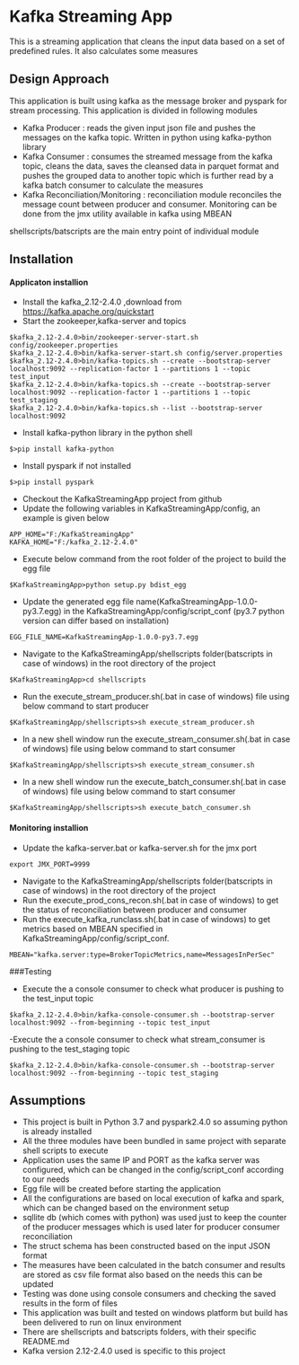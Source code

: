 # Kafka Streaming App

This is a streaming application that cleans the input data based on a set of predefined rules. It also calculates some measures

## Design Approach

This application is built using kafka as the message broker and pyspark for stream processing. This application is divided in following modules

- Kafka Producer : reads the given input json file and pushes the messages on the kafka topic. Written in python using kafka-python library
- Kafka Consumer : consumes the streamed message from the kafka topic, cleans the data, saves the cleansed data in parquet format and pushes the grouped data to another topic which is further read by a kafka batch consumer to calculate the measures 
- Kafka Reconciliation/Monitoring : reconciliation module reconciles the message count between producer and consumer. Monitoring can be done from the jmx utility available in kafka using MBEAN

shellscripts/batscripts are the main entry point of individual module

## Installation

#### Applicaton installion
- Install the kafka_2.12-2.4.0 ,download from https://kafka.apache.org/quickstart
- Start the zookeeper,kafka-server and topics 
```shell script
$kafka_2.12-2.4.0>bin/zookeeper-server-start.sh config/zookeeper.properties
$kafka_2.12-2.4.0>bin/kafka-server-start.sh config/server.properties
$kafka_2.12-2.4.0>bin/kafka-topics.sh --create --bootstrap-server localhost:9092 --replication-factor 1 --partitions 1 --topic test_input
$kafka_2.12-2.4.0>bin/kafka-topics.sh --create --bootstrap-server localhost:9092 --replication-factor 1 --partitions 1 --topic test_staging
$kafka_2.12-2.4.0>bin/kafka-topics.sh --list --bootstrap-server localhost:9092
``` 
- Install kafka-python library in the python shell
```shell script
$>pip install kafka-python
```
- Install pyspark if not installed
```shell script
$>pip install pyspark
```
- Checkout the KafkaStreamingApp project from github
- Update the following variables in KafkaStreamingApp/config, an example is given below
```shell script
APP_HOME="F:/KafkaStreamingApp"
KAFKA_HOME="F:/kafka_2.12-2.4.0"
```
- Execute below command from the root folder of the project to build the egg file
```shell script
$KafkaStreamingApp>python setup.py bdist_egg
```
- Update the generated egg file name(KafkaStreamingApp-1.0.0-py3.7.egg) in the KafkaStreamingApp/config/script_conf (py3.7 python version can differ based on installation)
```shell script
EGG_FILE_NAME=KafkaStreamingApp-1.0.0-py3.7.egg 
```
- Navigate to the KafkaStreamingApp/shellscripts folder(batscripts in case of windows) in the root directory of the project
```shell script
$KafkaStreamingApp>cd shellscripts
```
- Run the execute_stream_producer.sh(.bat in case of windows) file using below command to start producer
```shell script
$KafkaStreamingApp/shellscripts>sh execute_stream_producer.sh
```
- In a new shell window run the execute_stream_consumer.sh(.bat in case of windows) file using below command to start consumer
```shell script
$KafkaStreamingApp/shellscripts>sh execute_stream_consumer.sh
```
- In a new shell window run the execute_batch_consumer.sh(.bat in case of windows) file using below command to start consumer
```shell script
$KafkaStreamingApp/shellscripts>sh execute_batch_consumer.sh
```
#### Monitoring installion
- Update the kafka-server.bat or kafka-server.sh for the jmx port 
```shell script
export JMX_PORT=9999
```
- Navigate to the KafkaStreamingApp/shellscripts folder(batscripts in case of windows) in the root directory of the project
- Run the execute_prod_cons_recon.sh(.bat in case of windows) to get the status of reconciliation between producer and consumer
- Run the execute_kafka_runclass.sh(.bat in case of windows) to get metrics based on MBEAN specified in KafkaStreamingApp/config/script_conf. 
```shell script
MBEAN="kafka.server:type=BrokerTopicMetrics,name=MessagesInPerSec"
```
###Testing
- Execute the a console consumer to check what producer is pushing to the test_input topic
```shell script
$kafka_2.12-2.4.0>bin/kafka-console-consumer.sh --bootstrap-server localhost:9092 --from-beginning --topic test_input
```
-Execute the a console consumer to check what stream_consumer is pushing to the test_staging topic
```shell script
$kafka_2.12-2.4.0>bin/kafka-console-consumer.sh --bootstrap-server localhost:9092 --from-beginning --topic test_staging
```
## Assumptions

  - This project is built in Python 3.7 and pyspark2.4.0 so assuming python is already installed
  - All the three modules have been bundled in same project with separate shell scripts to execute
  - Application uses the same IP and PORT as the kafka server was configured, which can be changed in the config/script_conf according to our needs
  - Egg file will be created before starting the application
  - All the configurations are based on local execution of kafka and spark, which can be changed based on the environment setup 
  - sqllite db (which comes with python) was used just to keep the counter of the producer messages which is used later for producer consumer reconciliation
  - The struct schema has been constructed based on the input JSON format
  - The measures have been calculated in the batch consumer and results are stored as csv file format also based on the needs this can be updated
  - Testing was done using console consumers and checking the saved results in the form of files 
  - This application was built and tested on windows platform but build has been delivered to run on linux environment
  - There are shellscripts and batscripts folders, with their specific README.md
  - Kafka version 2.12-2.4.0 used is specific to this project